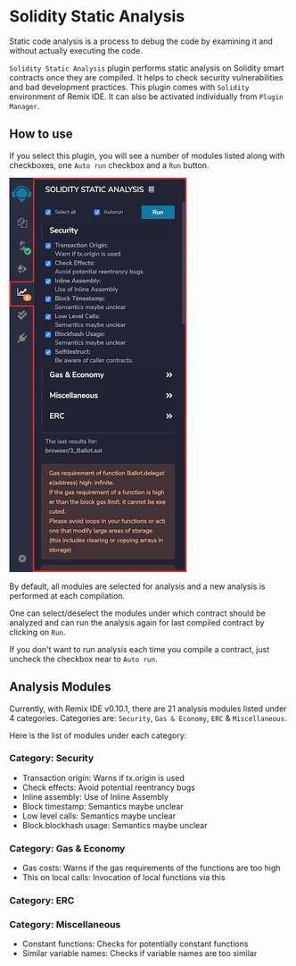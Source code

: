 Solidity Static Analysis
========================

Static code analysis is a process to debug the code by examining it and without actually executing the code. 

`Solidity Static Analysis` plugin performs static analysis on Solidity smart contracts once they are compiled. It helps to check security vulnerabilities and bad development practices. This plugin comes with `Solidity` environment of Remix IDE. It can also be activated individually from `Plugin Manager`.

How to use
------------

If you select this plugin, you will see a number of modules listed along with checkboxes, one `Auto run` checkbox and a `Run` button.

![](images/a-static-analysis.png)

By default, all modules are selected for analysis and a new analysis is performed at each compilation.

One can select/deselect the modules under which contract should be analyzed and can run the analysis again for last compiled contract by clicking on `Run`.

If you don't want to run analysis each time you compile a contract, just uncheck the checkbox near to `Auto run`.

Analysis Modules
-----------------
Currently, with Remix IDE v0.10.1, there are 21 analysis modules listed under 4 categories. Categories are: `Security`, `Gas & Economy`, `ERC` & `Miscellaneous`.

Here is the list of modules under each category:

### Category: Security
-   Transaction origin: Warns if tx.origin is used
-   Check effects: Avoid potential reentrancy bugs
-   Inline assembly: Use of Inline Assembly
-   Block timestamp: Semantics maybe unclear
-   Low level calls: Semantics maybe unclear
-   Block.blockhash usage: Semantics maybe unclear

### Category: Gas & Economy
-   Gas costs: Warns if the gas requirements of the functions
    are too high
-   This on local calls: Invocation of local functions via
    this

### Category: ERC

### Category: Miscellaneous
-   Constant functions: Checks for potentially constant
    functions
-   Similar variable names: Checks if variable names are too
    similar
